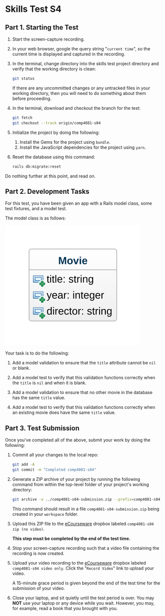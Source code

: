 # Skills Test S4

## Part 1. Starting the Test

1. Start the screen-capture recording.

1. In your web browser, google the query string "`current time`", so the current time is displayed and captured in the recording.

1. In the terminal, change directory into the skills test project directory and verify that the working directory is clean:

    ```bash
    git status
    ```

    If there are any uncommitted changes or any untracked files in your working directory, then you will need to do something about them before proceeding.

1. In the terminal, download and checkout the branch for the test:

    ```bash
    git fetch
    git checkout --track origin/comp4081-s04
    ```

1. Initialize the project by doing the following:
   1. Install the Gems for the project using `bundle`.
   1. Install the JavaScript dependencies for the project using `yarn`.

1. Reset the database using this command:

    ```bash
    rails db:migrate:reset
    ```

Do nothing further at this point, and read on.

## Part 2. Development Tasks

For this test, you have been given an app with a Rails model class, some test fixtures, and a model test.

The model class is as follows:

![A UML class diagram](./comp4081-s04_class_diagram.svg)

Your task is to do the following:

1. Add a model validation to ensure that the `title` attribute cannot be `nil` or blank.

1. Add a model test to verify that this validation functions correctly when the `title` is `nil` and when it is blank.

1. Add a model validation to ensure that no other movie in the database has the same `title` value.

1. Add a model test to verify that this validation functions correctly when an existing movie does have the same `title` value.

## Part 3. Test Submission

Once you've completed all of the above, submit your work by doing the following:

1. Commit all your changes to the local repo:

    ```bash
    git add -A
    git commit -m "Completed comp4081-s04"
    ```

1. Generate a ZIP archive of your project by running the following command from within the top-level folder of your project's working directory:

    ```bash
    git archive -o ../comp4081-s04-submission.zip --prefix=comp4081-s04-submission/ HEAD
    ```

    This command should result in a file `comp4081-s04-submission.zip` being created in your `workspace` folder.

1. Upload this ZIP file to the [eCourseware](https://elearn.memphis.edu/) dropbox labeled `comp4081-s04 zip (no video)`.

    **This step must be completed by the end of the test time.**

1. Stop your screen-capture recording such that a video file containing the recording is now created.

1. Upload your video recording to the [eCourseware](https://elearn.memphis.edu/) dropbox labeled `comp4081-s04 video only`. Click the "`Record Video`" link to upload your video.

    A 15-minute grace period is given beyond the end of the test time for the submission of your video.

1. Close your laptop, and sit quietly until the test period is over. You may **NOT** use your laptop or any device while you wait. However, you may, for example, read a book that you brought with you.
